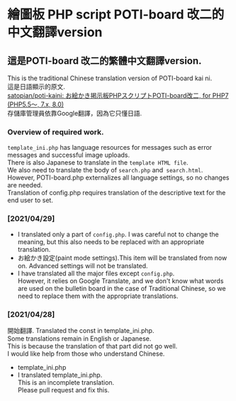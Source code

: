 # 繪圖板 PHP script POTI-board 改二的中文翻譯version
## 這是POTI-board 改二的繁體中文翻譯version.
This is the traditional Chinese translation version of POTI-board kai ni.  
這是日語顯示的原文.  
[satopian/poti-kaini: お絵かき掲示板PHPスクリプトPOTI-board改二, for PHP7 (PHP5.5～, 7.x, 8.0)](https://github.com/satopian/poti-kaini)  
存儲庫管理員依靠Google翻譯，因為它只懂日語.  
### Overview of required work.
`template_ini.php` has language resources for messages such as error messages and successful image uploads.  
There is also Japanese to translate in the `template HTML file`.  
We also need to translate the body of `search.php` and` search.html`.  
However, POTI-board.php externalizes all language settings, so no changes are needed.  
Translation of config.php requires translation of the descriptive text for the end user to set.    

### [2021/04/29]  
- I translated only a part of `config.php`. I was careful not to change the meaning, but this also needs to be replaced with an appropriate translation.  
- お絵かき設定(paint mode settings).This item will be translated from now on. Advanced settings will not be translated.  
- I have translated all the major files except `config.php`.  
However, it relies on Google Translate, and we don't know what words are used on the bulletin board in the case of Traditional Chinese, so we need to replace them with the appropriate translations.  

### [2021/04/28]  
開始翻譯. 
Translated the const in template_ini.php.  
Some translations remain in English or Japanese.  
This is because the translation of that part did not go well.  
I would like help from those who understand Chinese.  
- template_ini.php 
- I translated template_ini.php.  
This is an incomplete translation.  
Please pull request and fix this.  

